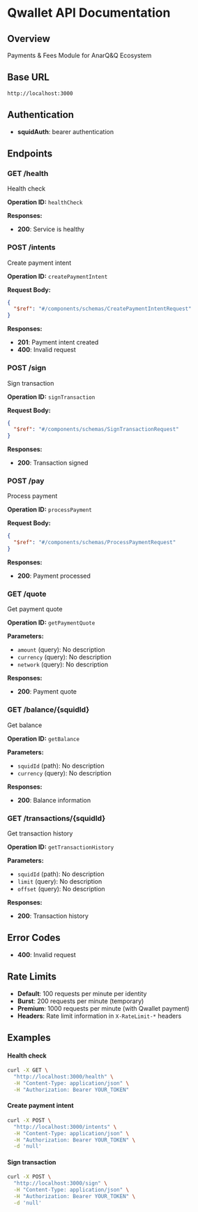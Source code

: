 # Qwallet API Documentation

## Overview
Payments & Fees Module for AnarQ&Q Ecosystem

## Base URL
`http://localhost:3000`

## Authentication
- **squidAuth**: bearer authentication

## Endpoints

### GET /health
Health check

**Operation ID:** `healthCheck`





**Responses:**
- **200**: Service is healthy


### POST /intents
Create payment intent

**Operation ID:** `createPaymentIntent`



**Request Body:**
```json
{
  "$ref": "#/components/schemas/CreatePaymentIntentRequest"
}
```

**Responses:**
- **201**: Payment intent created
- **400**: Invalid request


### POST /sign
Sign transaction

**Operation ID:** `signTransaction`



**Request Body:**
```json
{
  "$ref": "#/components/schemas/SignTransactionRequest"
}
```

**Responses:**
- **200**: Transaction signed


### POST /pay
Process payment

**Operation ID:** `processPayment`



**Request Body:**
```json
{
  "$ref": "#/components/schemas/ProcessPaymentRequest"
}
```

**Responses:**
- **200**: Payment processed


### GET /quote
Get payment quote

**Operation ID:** `getPaymentQuote`

**Parameters:**
- `amount` (query): No description
- `currency` (query): No description
- `network` (query): No description



**Responses:**
- **200**: Payment quote


### GET /balance/{squidId}
Get balance

**Operation ID:** `getBalance`

**Parameters:**
- `squidId` (path): No description
- `currency` (query): No description



**Responses:**
- **200**: Balance information


### GET /transactions/{squidId}
Get transaction history

**Operation ID:** `getTransactionHistory`

**Parameters:**
- `squidId` (path): No description
- `limit` (query): No description
- `offset` (query): No description



**Responses:**
- **200**: Transaction history


## Error Codes
- **400**: Invalid request

## Rate Limits

- **Default**: 100 requests per minute per identity
- **Burst**: 200 requests per minute (temporary)
- **Premium**: 1000 requests per minute (with Qwallet payment)
- **Headers**: Rate limit information in `X-RateLimit-*` headers


## Examples

#### Health check

```bash
curl -X GET \
  "http://localhost:3000/health" \
  -H "Content-Type: application/json" \
  -H "Authorization: Bearer YOUR_TOKEN"
```


#### Create payment intent

```bash
curl -X POST \
  "http://localhost:3000/intents" \
  -H "Content-Type: application/json" \
  -H "Authorization: Bearer YOUR_TOKEN" \
  -d 'null'
```


#### Sign transaction

```bash
curl -X POST \
  "http://localhost:3000/sign" \
  -H "Content-Type: application/json" \
  -H "Authorization: Bearer YOUR_TOKEN" \
  -d 'null'
```

